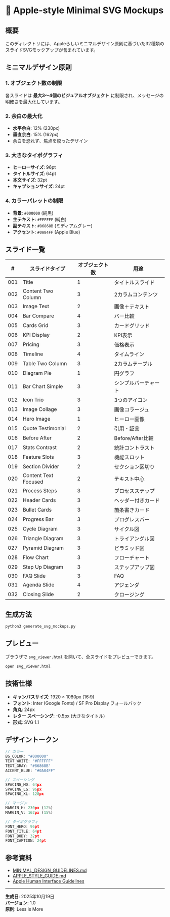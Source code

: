# 🍎 Apple-style Minimal SVG Mockups

## 概要

このディレクトリには、Appleらしいミニマルデザイン原則に基づいた32種類のスライドSVGモックアップが含まれています。

## ミニマルデザイン原則

### 1. オブジェクト数の制限
各スライドは **最大3〜4個のビジュアルオブジェクト** に制限され、メッセージの明確さを最大化しています。

### 2. 余白の最大化
- **水平余白**: 12% (230px)
- **垂直余白**: 15% (162px)
- 余白を恐れず、焦点を絞ったデザイン

### 3. 大きなタイポグラフィ
- **ヒーローサイズ**: 96pt
- **タイトルサイズ**: 64pt
- **本文サイズ**: 32pt
- **キャプションサイズ**: 24pt

### 4. カラーパレットの制限
- **背景**: `#000000` (純黒)
- **主テキスト**: `#FFFFFF` (純白)
- **副テキスト**: `#86868B` (ミディアムグレー)
- **アクセント**: `#0A84FF` (Apple Blue)

## スライド一覧

| # | スライドタイプ | オブジェクト数 | 用途 |
|---|--------------|------------|------|
| 001 | Title | 1 | タイトルスライド |
| 002 | Content Two Column | 3 | 2カラムコンテンツ |
| 003 | Image Text | 2 | 画像＋テキスト |
| 004 | Bar Compare | 4 | バー比較 |
| 005 | Cards Grid | 3 | カードグリッド |
| 006 | KPI Display | 2 | KPI表示 |
| 007 | Pricing | 3 | 価格表示 |
| 008 | Timeline | 4 | タイムライン |
| 009 | Table Two Column | 3 | 2カラムテーブル |
| 010 | Diagram Pie | 1 | 円グラフ |
| 011 | Bar Chart Simple | 3 | シンプルバーチャート |
| 012 | Icon Trio | 3 | 3つのアイコン |
| 013 | Image Collage | 3 | 画像コラージュ |
| 014 | Hero Image | 1 | ヒーロー画像 |
| 015 | Quote Testimonial | 2 | 引用・証言 |
| 016 | Before After | 2 | Before/After比較 |
| 017 | Stats Contrast | 2 | 統計コントラスト |
| 018 | Feature Slots | 3 | 機能スロット |
| 019 | Section Divider | 2 | セクション区切り |
| 020 | Content Text Focused | 2 | テキスト中心 |
| 021 | Process Steps | 3 | プロセスステップ |
| 022 | Header Cards | 3 | ヘッダー付きカード |
| 023 | Bullet Cards | 3 | 箇条書きカード |
| 024 | Progress Bar | 3 | プログレスバー |
| 025 | Cycle Diagram | 3 | サイクル図 |
| 026 | Triangle Diagram | 3 | トライアングル図 |
| 027 | Pyramid Diagram | 3 | ピラミッド図 |
| 028 | Flow Chart | 3 | フローチャート |
| 029 | Step Up Diagram | 3 | ステップアップ図 |
| 030 | FAQ Slide | 3 | FAQ |
| 031 | Agenda Slide | 4 | アジェンダ |
| 032 | Closing Slide | 2 | クロージング |

## 生成方法

```bash
python3 generate_svg_mockups.py
```

## プレビュー

ブラウザで `svg_viewer.html` を開いて、全スライドをプレビューできます。

```bash
open svg_viewer.html
```

## 技術仕様

- **キャンバスサイズ**: 1920 × 1080px (16:9)
- **フォント**: Inter (Google Fonts) / SF Pro Display フォールバック
- **角丸**: 24px
- **レター スペーシング**: -0.5px (大きなタイトル)
- **形式**: SVG 1.1

## デザイントークン

```javascript
// カラー
BG_COLOR: "#000000"
TEXT_WHITE: "#FFFFFF"
TEXT_GRAY: "#86868B"
ACCENT_BLUE: "#0A84FF"

// スペーシング
SPACING_MD: 64px
SPACING_LG: 96px
SPACING_XL: 128px

// マージン
MARGIN_H: 230px (12%)
MARGIN_V: 162px (15%)

// タイポグラフィ
FONT_HERO: 96pt
FONT_TITLE: 64pt
FONT_BODY: 32pt
FONT_CAPTION: 24pt
```

## 参考資料

- [MINIMAL_DESIGN_GUIDELINES.md](../../docs/MINIMAL_DESIGN_GUIDELINES.md)
- [APPLE_STYLE_GUIDE.md](../../APPLE_STYLE_GUIDE.md)
- [Apple Human Interface Guidelines](https://developer.apple.com/design/human-interface-guidelines/)

---

**生成日**: 2025年10月19日  
**バージョン**: 1.0  
**原則**: Less is More

